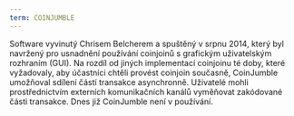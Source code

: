```yaml
---
term: COINJUMBLE
---
```


Software vyvinutý Chrisem Belcherem a spuštěný v srpnu 2014, který byl navržený pro usnadnění používání coinjoinů s grafickým uživatelským rozhraním (GUI). Na rozdíl od jiných implementací coinjoinu té doby, které vyžadovaly, aby účastníci chtěli provést coinjoin současně, CoinJumble umožňoval sdílení částí transakce asynchronně. Uživatelé mohli prostřednictvím externích komunikačních kanálů vyměňovat zakódované části transakce. Dnes již CoinJumble není v používání.
